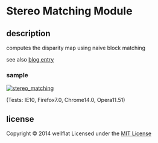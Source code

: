 # Stereo Matching Module

## description

computes the disparity map using naive block matching

see also [blog entry][entry]

### sample
[![stereo_matching](https://raw.github.com/wiki/wellflat/imageprocessing-labs/images/stereo_matching.jpg)](http://rest-term.com/labs/html5/stereo.html)

(Tests: IE10, Firefox7.0, Chrome14.0, Opera11.51)

license
----------
Copyright &copy; 2014 wellflat Licensed under the [MIT License][MIT]

[MIT]: http://www.opensource.org/licenses/mit-license.php
[entry]: http://rest-term.com/archives/2940/
